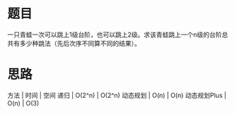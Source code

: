 # 题目
一只青蛙一次可以跳上1级台阶，也可以跳上2级。求该青蛙跳上一个n级的台阶总共有多少种跳法（先后次序不同算不同的结果）。

# 思路
方法 | 时间     | 空间
递归 | O(2^n)  | O(2^n)
动态规划 | O(n) | O(n)
动态规划Plus | O(n) | O(3)